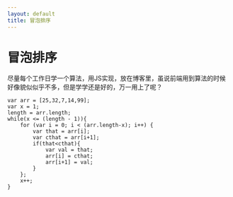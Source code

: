 ```yaml
---
layout: default
title: 冒泡排序
---
```



冒泡排序
===================

尽量每个工作日学一个算法，用JS实现，放在博客里，虽说前端用到算法的时候好像貌似似乎不多，但是学学还是好的，万一用上了呢？


	var arr = [25,32,7,14,99];
	var x = 1;
	length = arr.length;
	while(x <= (length - 1)){
		for (var i = 0; i < (arr.length-x); i++) {
			var that = arr[i];
			var cthat = arr[i+1];
			if(that<cthat){
		        var val = that;
		        arr[i] = cthat;
		        arr[i+1] = val;
		    }
		};
		x++;
	}














